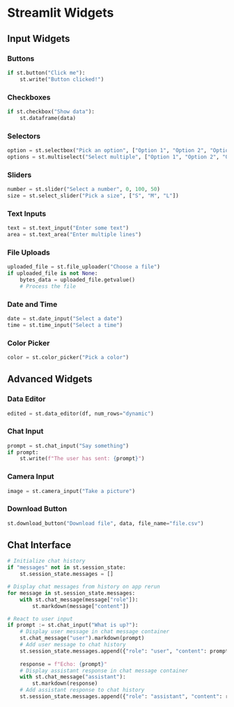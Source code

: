 # Streamlit Widgets

## Input Widgets

### Buttons

```python
if st.button("Click me"):
    st.write("Button clicked!")
```

### Checkboxes

```python
if st.checkbox("Show data"):
    st.dataframe(data)
```

### Selectors

```python
option = st.selectbox("Pick an option", ["Option 1", "Option 2", "Option 3"])
options = st.multiselect("Select multiple", ["Option 1", "Option 2", "Option 3"])
```

### Sliders

```python
number = st.slider("Select a number", 0, 100, 50)
size = st.select_slider("Pick a size", ["S", "M", "L"])
```

### Text Inputs

```python
text = st.text_input("Enter some text")
area = st.text_area("Enter multiple lines")
```

### File Uploads

```python
uploaded_file = st.file_uploader("Choose a file")
if uploaded_file is not None:
    bytes_data = uploaded_file.getvalue()
    # Process the file
```

### Date and Time

```python
date = st.date_input("Select a date")
time = st.time_input("Select a time")
```

### Color Picker

```python
color = st.color_picker("Pick a color")
```

## Advanced Widgets

### Data Editor

```python
edited = st.data_editor(df, num_rows="dynamic")
```

### Chat Input

```python
prompt = st.chat_input("Say something")
if prompt:
    st.write(f"The user has sent: {prompt}")
```

### Camera Input

```python
image = st.camera_input("Take a picture")
```

### Download Button

```python
st.download_button("Download file", data, file_name="file.csv")
```

## Chat Interface

```python
# Initialize chat history
if "messages" not in st.session_state:
    st.session_state.messages = []

# Display chat messages from history on app rerun
for message in st.session_state.messages:
    with st.chat_message(message["role"]):
        st.markdown(message["content"])

# React to user input
if prompt := st.chat_input("What is up?"):
    # Display user message in chat message container
    st.chat_message("user").markdown(prompt)
    # Add user message to chat history
    st.session_state.messages.append({"role": "user", "content": prompt})
    
    response = f"Echo: {prompt}"
    # Display assistant response in chat message container
    with st.chat_message("assistant"):
        st.markdown(response)
    # Add assistant response to chat history
    st.session_state.messages.append({"role": "assistant", "content": response})
```